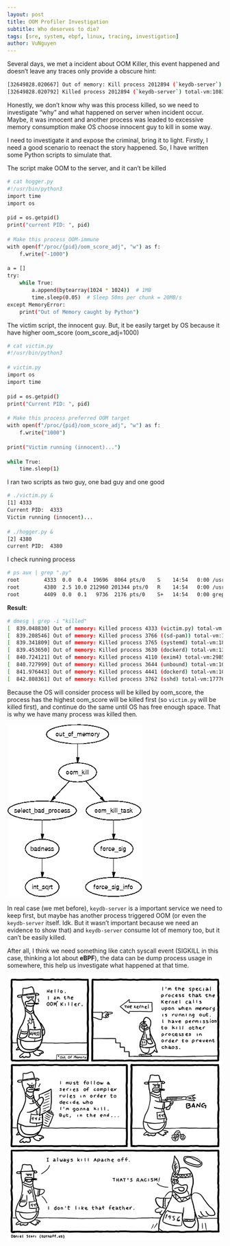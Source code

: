 ```yaml
---
layout: post
title: OOM Profiler Investigation
subtitle: Who deserves to die?
tags: [sre, system, ebpf, linux, tracing, investigation]
author: VuNguyen
---
```


Several days, we met a incident about OOM Killer, this event happened and doesn’t leave any traces only provide a obscure hint:

```bash
[32649828.020667] Out of memory: Kill process 2012894 (`keydb-server`) score 1015 or sacrifice child
[32649828.020792] Killed process 2012894 (`keydb-server`) total-vm:10830176kB, anon-rss:4102576kB, file-rss:0kB, shmem-rss:0kB
```

Honestly, we don’t know why was this process killed, so we need to investigate “why” and what happened on server when incident occur. Maybe, it was innocent and another process was leaded to excessive memory consumption make OS choose innocent guy to kill in some way.

I need to investigate it and expose the criminal, bring it to light. Firstly, I need a good scenario to reenact the story happened. So, I have written some Python scripts to simulate that.

The script make OOM to the server, and it can’t be killed

```bash
# cat hogger.py 
#!/usr/bin/python3
import time
import os

pid = os.getpid()
print("current PID: ", pid)

# Make this process OOM-immune
with open(f"/proc/{pid}/oom_score_adj", "w") as f:
    f.write("-1000")

a = []
try:
    while True:
        a.append(bytearray(1024 * 1024))  # 1MB
        time.sleep(0.05)  # Sleep 50ms per chunk = 20MB/s
except MemoryError:
    print("Out of Memory caught by Python")
```

The victim script, the innocent guy. But, it be easily target by OS because it have higher oom_score (oom_score_adj=1000)

```bash
# cat victim.py 
#!/usr/bin/python3

# victim.py
import os
import time

pid = os.getpid()
print("Current PID: ", pid)

# Make this process preferred OOM target
with open(f"/proc/{pid}/oom_score_adj", "w") as f:
    f.write("1000")

print("Victim running (innocent)...")

while True:
    time.sleep(1)
```

I ran two scripts as two guy, one bad guy and one good

```bash
# ./victim.py & 
[1] 4333
Current PID:  4333
Victim running (innocent)...

# ./hogger.py &
[2] 4380
current PID:  4380
```

I check running process

```bash
# ps aux | grep ".py"
root        4333  0.0  0.4  19696  8064 pts/0    S    14:54   0:00 /usr/bin/python3 ./victim.py
root        4380  2.5 10.0 212960 201344 pts/0   R    14:54   0:00 /usr/bin/python3 ./hogger.py
root        4409  0.0  0.1   9736  2176 pts/0    S+   14:54   0:00 grep .py
```

**Result**:

```bash
# dmesg | grep -i "killed"
[  839.048830] Out of memory: Killed process 4333 (victim.py) total-vm:19696kB, anon-rss:128kB, file-rss:2048kB, shmem-rss:0kB, UID:0 pgtables:68kB oom_score_adj:1000
[  839.208546] Out of memory: Killed process 3766 ((sd-pam)) total-vm:168824kB, anon-rss:2900kB, file-rss:1024kB, shmem-rss:0kB, UID:0 pgtables:92kB oom_score_adj:100
[  839.341809] Out of memory: Killed process 3765 (systemd) total-vm:18756kB, anon-rss:1408kB, file-rss:2048kB, shmem-rss:0kB, UID:0 pgtables:80kB oom_score_adj:100
[  839.453650] Out of memory: Killed process 3630 (dockerd) total-vm:1311288kB, anon-rss:31276kB, file-rss:2048kB, shmem-rss:0kB, UID:0 pgtables:344kB oom_score_adj:0
[  840.724121] Out of memory: Killed process 4110 (exim4) total-vm:29856kB, anon-rss:12200kB, file-rss:1664kB, shmem-rss:0kB, UID:104 pgtables:96kB oom_score_adj:0
[  840.727999] Out of memory: Killed process 3644 (unbound) total-vm:102252kB, anon-rss:10744kB, file-rss:2048kB, shmem-rss:0kB, UID:105 pgtables:100kB oom_score_adj:0
[  841.976443] Out of memory: Killed process 4441 (dockerd) total-vm:1087756kB, anon-rss:8580kB, file-rss:1792kB, shmem-rss:0kB, UID:0 pgtables:212kB oom_score_adj:0
[  842.808361] Out of memory: Killed process 3762 (sshd) total-vm:17776kB, anon-rss:1664kB, file-rss:2176kB, shmem-rss:0kB, UID:0 pgtables:72kB oom_score_adj:0

```

Because the OS will consider process will be killed by oom_score, the process has the highest oom_score will be killed first (so `victim.py`  will be killed first), and continue do the same until OS has free enough space. That is why we have many process was killed then.

![OOM Status Flow](/assets/images/understand-html077.png)

In real case (we met before), `keydb-server` is a important service we need to keep first, but maybe has another process triggered OOM (or even the `keydb-server` itself. Idk. But it wasn’t important because we need an evidence to show that) and `keydb-server` consume lot of memory too, but it can’t be easily killed.

After all, I think we need something like catch syscall event (SIGKILL in this case, thinking a lot about **eBPF**), the data can be dump process usage in somewhere, this help us investigate what happened at that time.

![OOM Killer](/assets/images/oom-killer.png)
